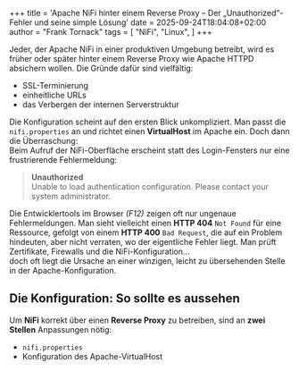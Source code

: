 +++
title = 'Apache NiFi hinter einem Reverse Proxy – Der „Unauthorized“-Fehler und seine simple Lösung'
date = 2025-09-24T18:04:08+02:00
author = "Frank Tornack"
tags = [
    "NiFi",
    "Linux",
]
+++

Jeder, der Apache NiFi in einer produktiven Umgebung betreibt, wird es früher oder später hinter einem Reverse Proxy wie Apache HTTPD absichern wollen. Die Gründe dafür sind vielfältig:
 - SSL-Terminierung
 - einheitliche URLs
 - das Verbergen der internen Serverstruktur

Die Konfiguration scheint auf den ersten Blick unkompliziert. Man passt die `nifi.properties` an und richtet einen **VirtualHost** im Apache ein. Doch dann die Überraschung:  
Beim Aufruf der NiFi-Oberfläche erscheint statt des Login-Fensters nur eine frustrierende Fehlermeldung:

> **Unauthorized**  
Unable to load authentication configuration. Please contact your system administrator.

Die Entwicklertools im Browser *(F12)* zeigen oft nur ungenaue Fehlermeldungen. Man sieht vielleicht einen **HTTP 404** `Not Found` für eine Ressource, gefolgt von einem **HTTP 400** `Bad Request`, die auf ein Problem hindeuten, aber nicht verraten, wo der eigentliche Fehler liegt. Man prüft Zertifikate, Firewalls und die NiFi-Konfiguration...  
doch oft liegt die Ursache an einer winzigen, leicht zu übersehenden Stelle in der Apache-Konfiguration.

## Die Konfiguration: So sollte es aussehen
Um **NiFi** korrekt über einen **Reverse Proxy** zu betreiben, sind an **zwei Stellen** Anpassungen nötig: 
 - `nifi.properties` 
 - Konfiguration des Apache-VirtualHost

